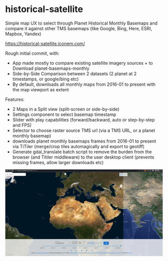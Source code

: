 # historical-satellite

Simple map UX to select through Planet Historical Monthly Basemaps and compare it against other TMS basemaps (like Google, Bing, Here, ESRI, Mapbox, Yandex)

https://historical-satellite.iconem.com/

Rough initial commit, with:

- App made mostly to compare existing satellite imagery sources + to Download planet-basemaps-monthly
- Side-by-Side Comparison between 2 datasets (2 planet at 2 timestamps, or google/bing etc)
- By default, downloads all monthly maps from 2016-01 to present with the map viewport as extent

Features:

- 2 Maps in a Split view (split-screen or side-by-side)
- Settings component to select basemap timestamp
- Slider with play capabilities (forward/backward, auto or step-by-step and FPS)
- Selector to choose raster source TMS url (via a TMS URL, or a planet monthly basemap)
- downloads planet monthly basemaps frames from 2016-01 to present via TiTiler (merge/crop tiles automagically and export to geotiff)
- Generate gdal_translate batch script to remove the burden from the browser (and Titiler middleware) to the user desktop client (prevents missing frames, allow larger downloads etc)

![App Screenshot](screenshot.jpg)
